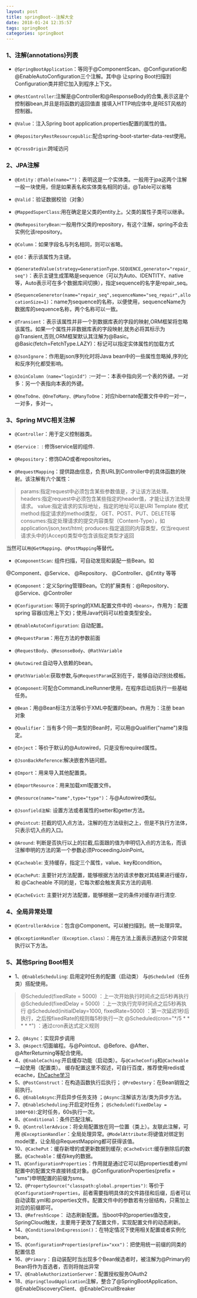 ```yaml
---
layout: post
title: springBoot--注解大全
date: 2018-01-24 12:35:57
tags: springBoot
categories: springBoot
---
```


### 1、注解(annotations)列表
* `@SpringBootApplication`：等同于@ComponentScan、@Configuration和@EnableAutoConfiguration三个注解。其中@
让spring Boot扫描到Configuration类并把它加入到程序上下文。

* `@RestController`:注解是@Controller和@ResponseBody的合集,表示这是个控制器bean,并且是将函数的返回值直 接填入HTTP响应体中,是REST风格的控制器。

* `@Value`：注入Spring boot application.properties配置的属性的值。

* `@RepositoryRestResourcepublic`:配合spring-boot-starter-data-rest使用。

* `@CrossOrigin`:跨域访问


### 2、JPA注解

* `@Entity：@Table(name="")`：表明这是一个实体类。一般用于jpa这两个注解一般一块使用，但是如果表名和实体类名相同的话，@Table可以省略

* `@Valid`：验证数据校验（对象）

* `@MappedSuperClass`:用在确定是父类的entity上。父类的属性子类可以继承。

* `@NoRepositoryBean`:一般用作父类的repository，有这个注解，spring不会去实例化该repository。

* `@Column`：如果字段名与列名相同，则可以省略。

* `@Id`：表示该属性为主键。

* `@GeneratedValue(strategy=GenerationType.SEQUENCE,generator="repair_seq")`：表示主键生成策略是sequence（可以为Auto、IDENTITY、native等，Auto表示可在多个数据库间切换），指定sequence的名字是repair_seq。

* `@SequenceGeneretor(name="repair_seq",sequenceName="seq_repair",allocationSize=1)`：name为sequence的名称，以便使用，sequenceName为数据库的sequence名称，两个名称可以一致。

* `@Transient`：表示该属性并非一个到数据库表的字段的映射,ORM框架将忽略该属性。如果一个属性并非数据库表的字段映射,就务必将其标示为@Transient,否则,ORM框架默认其注解为@Basic。@Basic(fetch=FetchType.LAZY)：标记可以指定实体属性的加载方式

* `@JsonIgnore`：作用是json序列化时将Java bean中的一些属性忽略掉,序列化和反序列化都受影响。

* `@JoinColumn（name="loginId"）`:一对一：本表中指向另一个表的外键。一对多：另一个表指向本表的外键。

* `@OneToOne、@OneToMany、@ManyToOne`：对应hibernate配置文件中的一对一，一对多，多对一。

### 3、Spring MVC相关注解

* `@Controller`：用于定义控制器类。

* `@Service：` : 修饰service层的组件.

* `@Repository`：修饰DAO或者repositories。

* `@RequestMapping`：提供路由信息，负责URL到Controller中的具体函数的映射。该注解有六个属性： 
>params:指定request中必须包含某些参数值是，才让该方法处理。 
>headers:指定request中必须包含某些指定的header值，才能让该方法处理请求。 
>value:指定请求的实际地址，指定的地址可以是URI Template 模式 
>method:指定请求的method类型， GET、POST、PUT、DELETE等 
>consumes:指定处理请求的提交内容类型（Content-Type），如application/json,text/html; 
>produces:指定返回的内容类型，仅当request请求头中的(Accept)类型中包含该指定类型才返回

当然可以`用@GetMapping`、`@PostMapping`等替代。
* `@ComponentScan`: 组件扫描，可自动发现和装配一些Bean。如 

@Component、@Service、 @Repository、 @Controller、@Entity 等等

* `@Component`：定义Spring管理Bean。它的扩展类有：@Repository、@Service、@Controller

* `@Configuration`: 等同于spring的XML配置文件中的 ``<beans>``，作用为：配置 spring 容器(应用上下文)；使用Java代码可以检查类型安全。

* `@EnableAutoConfiguration`: 自动配置。

* `@RequestParam`：用在方法的参数前面

* `@RequestBody`、`@ResonseBody`、`@RathVariable`

* `@Autowired`:自动导入依赖的bean。

* `@PathVariable`:获取参数,与`@RequestParam`区别在于，能够自动识别处模板。

* `@Component`:可配合CommandLineRunner使用，在程序启动后执行一些基础任务。

* `@Bean`：用@Bean标注方法等价于XML中配置的bean。作用为：注册 bean 对象

* `@Qualifier`：当有多个同一类型的Bean时，可以用@Qualifier("name")来指定。

* `@Inject`：等价于默认的@Autowired，只是没有required属性。

* `@JsonBackReference`:解决嵌套外链问题。

* `@Import`：用来导入其他配置类。

* `@ImportResource`：用来加载xml配置文件。

* `@Resource(name="name",type="type")`：与@Autowired类似。

* `@Jsonfield注解`: 设置方法或者属性的setter和getter方法。

* `@Pointcut`: 拦截的切入点方法，注解的在方法级别之上，但是不执行方法体，只表示切入点的入口。

* `@Around`: 判断是否执行以上的拦截,后面跟的值为申明切入点的方法名，而该注解申明的方法的第一个参数必须ProceedingJoinPoint。

* `@Cacheable`: 支持缓存，指定三个属性，value、key和condition。

* `@CachePut`: 主要针对方法配置，能够根据方法的请求参数对其结果进行缓存，和 @Cacheable 不同的是，它每次都会触发真实方法的调用.

* `@CacheEvict`: 主要针对方法配置，能够根据一定的条件对缓存进行清空.


### 4、全局异常处理

* `@ControllerAdvice`：包含@Component。可以被扫描到。统一处理异常。

* `@ExceptionHandler（Exception.class）`：用在方法上面表示遇到这个异常就执行以下方法。

### 5、其他Spring Boot相关

* 1、`@EnableScheduling`: 启用定时任务的配置（启动类）
  与`@Scheduled`（任务类）搭配使用。
  
 >@Scheduled(fixedRate = 5000) ：上一次开始执行时间点之后5秒再执行
 >@Scheduled(fixedDelay = 5000) ：上一次执行完毕时间点之后5秒再执行
 > @Scheduled(initialDelay=1000, fixedRate=5000) ：第一次延迟1秒后执行，之后按fixedRate的规则每5秒执行一次
 > @Scheduled(cron="*/5 * * * * *") ：通过cron表达式定义规则

* 2、`@Async`：实现异步调用
* 3、`@Aspect`:切面编程。与@Pointcut、@Before、@After、@AfterReturning等配合使用。
* 4、`@EnableCaching`:开启缓存功能（启动类）。与`@CacheConfig`和`@Cacheable`一起使用（配置类）。
    缓存配置这里不叙述，可自行百度，推荐使用redis或ecache，[EhCache学习](http://blog.csdn.net/vbirdbest/article/details/72763048)
* 5、`@PostConstruct`：在构造函数执行后执行； `@PreDestory`：在Bean销毁之前执行。
* 6、`@EnableAsync`:开启异步任务支持 ；`@Async`:注解该方法/类为异步方法。
* 7、`@EnableScheduling`:开启定时任务； `@Scheduled(fixedDelay = 1000*60)`:定时任务，60s执行一次。
* 8、`@Conditional`：条件匹配注解。
* 9、`@ControllerAdvice`：将全局配置放在同一位置（类上）。友联此注解，可用 `@ExceptionHandler`：全局处理异常。`@ModelAttribute`:将键值对绑定到model里，让全局@RequestMapping都可获得该值。
* 10、`@CachePut`：缓存新增的或更新数据到缓存; `@CacheEvict`:缓存删除后的数据。`@Cacheable`：缓存key的数据。
* 11、`@ConfigurationProperties`：作用就是通过它可以把properties或者yml配置中的配置文件直接转成对象。@ConfigurationProperties(prefix = "sms")申明配置的前缀为sms。
* 12、`@PropertySource("classpath:global.properties")`: 等价于`@ConfigurationProperties`，前者需要指明具体的文件路径和后缀，后者可以自动读取.yml和.properties文件。配置文件中的参数若有分层结构，只需加上对应的前缀即可。
* 13、`@RefreshScope`： 动态刷新配置。当boot中的properties值改变，SpringCloud触发，主要用于更改了配置文件，实现配置文件的动态刷新。
* 14、`@ConditionalOnExpression()`：在特定情况下使用相关配置或者实例化bean。
* 15、`@ConfigurationProperties(prefix="xxx")`：把使用统一前缀的同类的配置信息
* 16、`@Primary`：自动装配时当出现多个Bean候选者时，被注解为@Primary的Bean将作为首选者，否则将抛出异常
* 17、`@EnableAuthorizationServer`：配置授权服务OAuth2
* 18、`@SpringCloudApplication`注解，整合了@SpringBootApplication、@EnableDiscoveryClient、@EnableCircuitBreaker